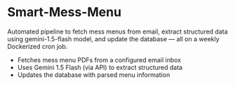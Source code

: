# Smart-Mess-Menu
Automated pipeline to fetch mess menus from email, extract structured data using gemini-1.5-flash model, and update the database — all on a weekly Dockerized cron job.


- Fetches mess menu PDFs from a configured email inbox
- Uses Gemini 1.5 Flash (via API) to extract structured data
- Updates the database with parsed menu information
